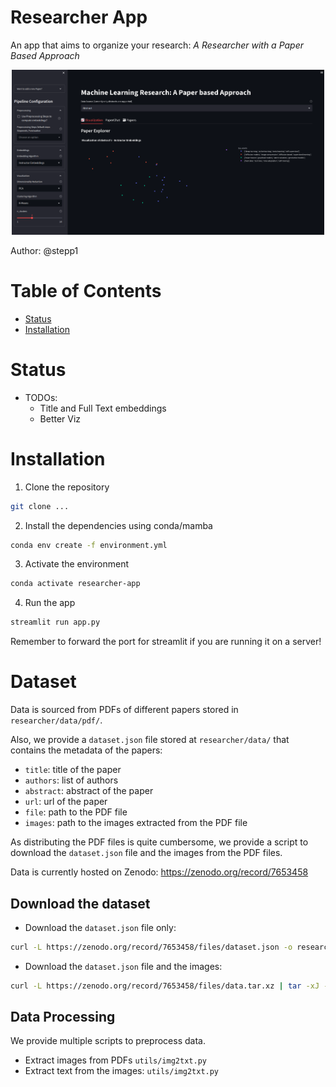 # Researcher App
An app that aims to organize your research: *A Researcher with a Paper Based Approach*

<center> <img src="./app.png" width="500px"></img></center>

Author: @stepp1


# Table of Contents
- [Status](#status)
- [Installation](#installation)

# Status
- TODOs:
  - Title and Full Text embeddings
  - Better Viz

# Installation
1. Clone the repository
```bash
git clone ...
``` 

2. Install the dependencies using conda/mamba
```bash
conda env create -f environment.yml
```

3. Activate the environment
```bash
conda activate researcher-app
```

4. Run the app
```bash
streamlit run app.py
```

Remember to forward the port for streamlit if you are running it on a server!

# Dataset

Data is sourced from PDFs of different papers stored in `researcher/data/pdf/`.

Also, we provide a `dataset.json` file stored at `researcher/data/` that contains the metadata of the papers:
  - `title`: title of the paper
  - `authors`: list of authors
  - `abstract`: abstract of the paper
  - `url`: url of the paper
  - `file`: path to the PDF file
  - `images`: path to the images extracted from the PDF file

As distributing the PDF files is quite cumbersome, we provide a script to download the `dataset.json` file and the images from the PDF files.

Data is currently hosted on Zenodo: https://zenodo.org/record/7653458

## Download the dataset

- Download the `dataset.json` file only:
```bash
curl -L https://zenodo.org/record/7653458/files/dataset.json -o researcher/data/dataset.json
``` 

- Download the `dataset.json` file and the images:
```bash
curl -L https://zenodo.org/record/7653458/files/data.tar.xz | tar -xJ -C researcher/data/
```

## Data Processing

We provide multiple scripts to preprocess data.

- Extract images from PDFs `utils/img2txt.py`
- Extract text from the images: `utils/img2txt.py`
